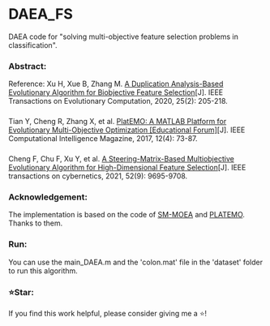 # DAEA_FS
DAEA code for "solving multi-objective feature selection problems in classification".
### Abstract:
Reference: Xu H, Xue B, Zhang M. [A Duplication Analysis-Based Evolutionary Algorithm for Biobjective Feature Selection](https://ieeexplore.ieee.org/abstract/document/9165863)[J]. IEEE Transactions on Evolutionary Computation, 2020, 25(2): 205-218.
###
Tian Y, Cheng R, Zhang X, et al. [PlatEMO: A MATLAB Platform for Evolutionary Multi-Objective Optimization [Educational Forum]](https://ieeexplore.ieee.org/abstract/document/8065138)[J]. IEEE Computational Intelligence Magazine, 2017, 12(4): 73-87.
###
Cheng F, Chu F, Xu Y, et al. [A Steering-Matrix-Based Multiobjective Evolutionary Algorithm for High-Dimensional Feature Selection](https://ieeexplore.ieee.org/abstract/document/9371430)[J]. IEEE transactions on cybernetics, 2021, 52(9): 9695-9708.
### Acknowledgement:
The implementation is based on the code of [SM-MOEA](https://github.com/BIMK/SM-MOEA) and [PLATEMO](https://github.com/BIMK/PlatEMO). Thanks to them.
### Run:
You can use the main_DAEA.m and the 'colon.mat' file in the 'dataset' folder to run this algorithm.
### ⭐Star:
If you find this work helpful, please consider giving me a ⭐!

